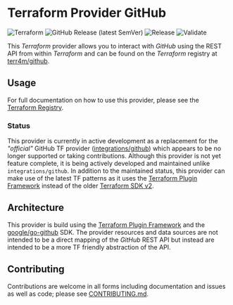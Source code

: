 # Terraform Provider GitHub

![Terraform](https://img.shields.io/badge/Terraform-terr4m/github-purple?logo=terraform&link=https%3A%2F%2Fregistry.terraform.io%2Fproviders%2Fterr4m%github)
![GitHub Release (latest SemVer)](https://img.shields.io/github/v/release/terr4m/terraform-provider-github?logo=github&label=Release&sort=semver)
![Release](https://github.com/terr4m/terraform-provider-kgithub/actions/workflows/release.yaml/badge.svg)
![Validate](https://github.com/terr4m/terraform-provider-github/actions/workflows/validate.yaml/badge.svg?branch=main)

This _Terraform_ provider allows you to interact with _GitHub_ using the REST API from within _Terraform_ and can be found on the _Terraform_ registry at [terr4m/github](https://registry.terraform.io/providers/terr4m/github/latest).

## Usage

For full documentation on how to use this provider, please see the [Terraform Registry](https://registry.terraform.io/providers/terr4m/github/latest/docs).

### Status

This provider is currently in active development as a replacement for the _"official"_ GitHub TF provider ([integrations/github](https://registry.terraform.io/providers/integrations/github/latest)) which appears to be no longer supported or taking contributions. Although this provider is not yet feature complete, it is being actively developed and maintained unlike `integrations/github`. In addition to the maintained status, this provider can make use of the latest TF patterns as it uses the [Terraform Plugin Framework](https://developer.hashicorp.com/terraform/plugin/framework) instead of the older [Terraform SDK v2](https://developer.hashicorp.com/terraform/plugin/sdkv2).

## Architecture

This provider is build using the [Terraform Plugin Framework](https://developer.hashicorp.com/terraform/plugin/framework) and the [google/go-github](https://github.com/google/go-github) SDK. The provider resources and data sources are not intended to be a direct mapping of the _GitHub_ REST API but instead are intended to be a more TF friendly abstraction of the API.

## Contributing

Contributions are welcome in all forms including documentation and issues as well as code; please see [CONTRIBUTING.md](./CONTRIBUTING.md).
